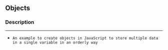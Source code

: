 <!-- HEADINGS -->

## Objects

### Description
---

- `An example to create objects in JavaScript to store multiple data in a single variable in an orderly way`